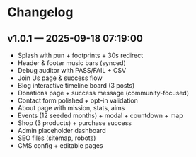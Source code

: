 # Changelog

## v1.0.1 — 2025-09-18 07:19:00
- Splash with pun + footprints + 30s redirect
- Header & footer music bars (synced)
- Debug auditor with PASS/FAIL + CSV
- Join Us page & success flow
- Blog interactive timeline board (3 posts)
- Donations page + success message (community-focused)
- Contact form polished + opt-in validation
- About page with mission, stats, aims
- Events (12 seeded months) + modal + countdown + map
- Shop (3 products) + purchase success
- Admin placeholder dashboard
- SEO files (sitemap, robots)
- CMS config + editable pages
